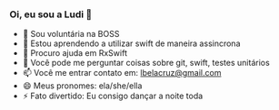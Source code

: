 ### Oi, eu sou a Ludi 👋


- 🔭 Sou voluntária na BOSS
- 🌱 Estou aprendendo a utilizar swift de maneira assincrona
- 🤔 Procuro ajuda em RxSwift
- 💬 Você pode me perguntar coisas sobre git, swift, testes unitários
- 📫 Você me entrar contato em:  lbelacruz@gmail.com
- 😄 Meus pronomes: ela/she/ella
- ⚡ Fato divertido: Eu consigo dançar a noite toda

